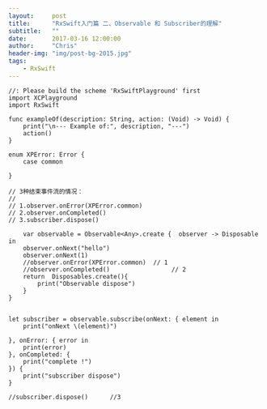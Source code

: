```yaml
---
layout:     post
title:      "RxSwift入门篇 二、Observable 和 Subscriber的理解"
subtitle:   ""
date:       2017-03-16 12:00:00
author:     "Chris"
header-img: "img/post-bg-2015.jpg"
tags:
    - RxSwift
---
```


    //: Please build the scheme 'RxSwiftPlayground' first
    import XCPlayground
    import RxSwift

    func exampleOf(description: String, action: (Void) -> Void) {
        print("\n--- Example of:", description, "---")
        action()
    }

    enum XPError: Error {
        case common
        
    }

    // 3种结束事件流的情况：
    //
    // 1.observer.onError(XPError.common)
    // 2.observer.onCompleted()
    // 3.subscriber.dispose()

        var observable = Observable<Any>.create {  observer -> Disposable in
        observer.onNext("hello")
        observer.onNext(1)
        //observer.onError(XPError.common)  // 1
        //observer.onCompleted()                 // 2
        return  Disposables.create(){
            print("Observable dispose")
        }
    }


    let subscriber = observable.subscribe(onNext: { element in
        print("onNext \(element)")
        
    }, onError: { error in
        print(error)
    }, onCompleted: { 
        print("complete !")
    }) {
        print("subscriber dispose")
    }

    //subscriber.dispose()      //3



